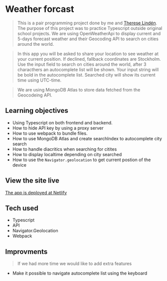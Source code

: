 # Weather forcast
> This is a pair programming project done by me and [Therese Lindén](https://github.com/thereselinden). The purpose of this project was to practice Typescript outside original school projects. We are using OpenWeatherApi to display current and 5-days forecast weather and their Geocoding API to search on cities around the world. 


> In this app you will be asked to share your location to see weather at your current position. If declined, fallback coordinates are Stockholm. Use the input field to search on cities around the world, after 3 characthers an autocomplete list will be shown. Your input string will be bold in the autocomplete list. Searched city will show its current time using UTC-time. 


> We are using MongoDB Atlas to store data fetched from the Geocodeing API. 


## Learning objectives 
* Using Typescript on both frontend and backend.
* How to hide API key by using a proxy server
* How to use webpack to bundle files.
* How to use MongoDB Atlas and create searchIndex to autocomplete city search
* How to handle diacritics when searching for citites
* How to display localtime depending on city searched 
* How to use the ``Navigator.geolocation`` to get current postion of the device 


## View the site live 
[The app is deployed at Netlify](https://weatherappjt.netlify.app/)

## Tech used
* Typescript 
* API 
* Navigator.Geolocation
* Webpack


## Improvments
> If we had more time we would like to add extra features

* Make it possible to navigate autocomplete list using the keyboard

